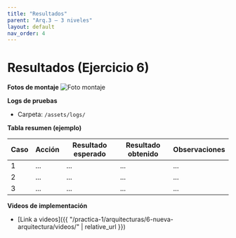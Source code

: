 ```yaml
---
title: "Resultados"
parent: "Arq.3 — 3 niveles"
layout: default
nav_order: 4
---
```


# Resultados (Ejercicio 6)

**Fotos de montaje**
![Foto montaje](/assets/img/arquitecturas/ej6/montaje.jpg)

**Logs de pruebas**
- Carpeta: `/assets/logs/`  

**Tabla resumen (ejemplo)**  

| Caso | Acción | Resultado esperado | Resultado obtenido | Observaciones |
|------|--------|--------------------|--------------------|---------------|
| 1 | ... | ... | ... | ... |
| 2 | ... | ... | ... | ... |
| 3 | ... | ... | ... | ... |

**Videos de implementación**
- [Link a videos]({{ "/practica-1/arquitecturas/6-nueva-arquitectura/videos/" | relative_url }})
